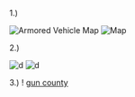 1.) 

![Armored Vehicle Map](http://i.imgur.com/SrWo72j.png)
![Map](http://i.imgur.com/JM1G6os.png)
     
     
2.) 

![d](http://i.imgur.com/XaNHuSS.png)
![d](http://i.imgur.com/NW5k9rE.png)

3.)
! [gun county](http://i.imgur.com/1FGdpT2.png)

